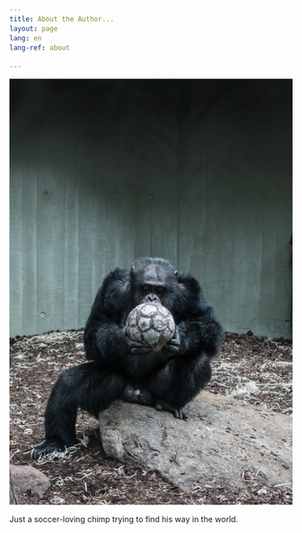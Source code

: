 ```yaml
---
title: About the Author...
layout: page
lang: en
lang-ref: about

---
```

![](/public/img/soccer-chimp.jpg)

Just a soccer-loving chimp trying to find his way in the world.